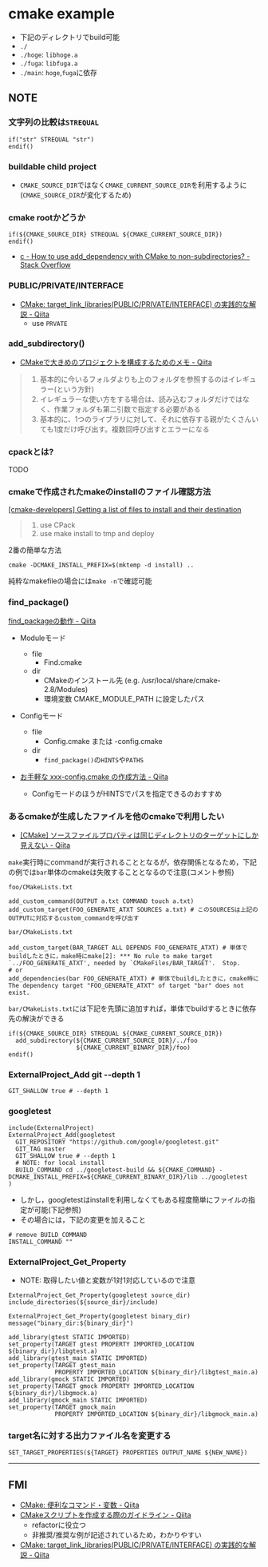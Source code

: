 # cmake example

* 下記のディレクトリでbuild可能
* `./`
* `./hoge`: `libhoge.a`
* `./fuga`: `libfuga.a`
* `./main`: `hoge`,`fuga`に依存

## NOTE
### 文字列の比較は`STREQUAL`
```
if("str" STREQUAL "str")
endif()
```

### buildable child project
* `CMAKE_SOURCE_DIR`ではなく`CMAKE_CURRENT_SOURCE_DIR`を利用するように(`CMAKE_SOURCE_DIR`が変化するため)

### cmake rootかどうか
```
if(${CMAKE_SOURCE_DIR} STREQUAL ${CMAKE_CURRENT_SOURCE_DIR})
endif()
```

* [c \- How to use add\_dependency with CMake to non\-subdirectories? \- Stack Overflow]( https://stackoverflow.com/questions/44538006/how-to-use-add-dependency-with-cmake-to-non-subdirectories )

### PUBLIC/PRIVATE/INTERFACE
* [CMake: target\_link\_libraries\(PUBLIC/PRIVATE/INTERFACE\) の実践的な解説 \- Qiita]( https://qiita.com/chapuni/items/7ddffb46fa327c5bef43 )
  * use `PRVATE`

### add_subdirectory()
* [CMakeで大きめのプロジェクトを構成するためのメモ \- Qiita]( https://qiita.com/shibukawa/items/af7ff2e1178fbb3ab6de )

> 1. 基本的に今いるフォルダよりも上のフォルダを参照するのはイレギュラー(という方針)
> 2. イレギュラーな使い方をする場合は、読み込むフォルダだけではなく、作業フォルダも第二引数で指定する必要がある
> 3. 基本的に、1つのライブラリに対して、それに依存する親がたくさんいても1度だけ呼び出す。複数回呼び出すとエラーになる

### cpackとは?
TODO

### cmakeで作成されたmakeのinstallのファイル確認方法

[\[cmake\-developers\] Getting a list of files to install and their destination]( https://cmake.org/pipermail/cmake-developers/2013-September/019868.html )

> 1) use CPack
> 2) use make install to tmp and deploy

2番の簡単な方法
```
cmake -DCMAKE_INSTALL_PREFIX=$(mktemp -d install) ..
```

純粋なmakefileの場合には`make -n`で確認可能

### find_package()

[find\_packageの動作 \- Qiita]( https://qiita.com/osamu0329/items/bd3d1e50edf37c277fa9 )

* Moduleモード
  * file
    * Find<package>.cmake
  * dir
    * CMakeのインストール先 (e.g. /usr/local/share/cmake-2.8/Modules)
    * 環境変数 CMAKE_MODULE_PATH に設定したパス

* Configモード
  * file
    * <package>Config.cmake または <lower-case-package>-config.cmake
  * dir
    * `find_package()`の`HINTS`や`PATHS`

* [お手軽な xxx\-config\.cmake の作成方法 \- Qiita]( https://qiita.com/osamu0329/items/134de918c0ffa7f0557b )
  * ConfigモードのほうがHINTSでパスを指定できるのおすすめ

### あるcmakeが生成したファイルを他のcmakeで利用したい
* [\[CMake\] ソースファイルプロパティは同じディレクトリのターゲットにしか見えない \- Qiita]( https://qiita.com/kktk-KO/items/201cfd0ee744059f39ed )

`make`実行時にcommandが実行されることとなるが，依存関係となるため，下記の例では`bar`単体のcmakeは失敗することとなるので注意(コメント参照)

`foo/CMakeLists.txt`
```
add_custom_command(OUTPUT a.txt COMMAND touch a.txt)
add_custom_target(FOO_GENERATE_ATXT SOURCES a.txt) # このSOURCESは上記のOUTPUTに対応するcustom_commandを呼び出す
```

`bar/CMakeLists.txt`
```
add_custom_target(BAR_TARGET ALL DEPENDS FOO_GENERATE_ATXT) # 単体でbuildしたときに，make時にmake[2]: *** No rule to make target `../FOO_GENERATE_ATXT', needed by `CMakeFiles/BAR_TARGET'.  Stop.
# or
add_dependencies(bar FOO_GENERATE_ATXT) # 単体でbuildしたときに，cmake時にThe dependency target "FOO_GENERATE_ATXT" of target "bar" does not exist.
```

`bar/CMakeLists.txt`には下記を先頭に追加すれば，単体でbuildするときに依存先の解決ができる
```
if(${CMAKE_SOURCE_DIR} STREQUAL ${CMAKE_CURRENT_SOURCE_DIR})
  add_subdirectory(${CMAKE_CURRENT_SOURCE_DIR}/../foo
                   ${CMAKE_CURRENT_BINARY_DIR}/foo)
endif()
```

### ExternalProject_Add git --depth 1
```
GIT_SHALLOW true # --depth 1
```

### googletest
```
include(ExternalProject)
ExternalProject_Add(googletest
  GIT_REPOSITORY "https://github.com/google/googletest.git"
  GIT_TAG master
  GIT_SHALLOW true # --depth 1
  # NOTE: for local install
  BUILD_COMMAND cd ../googletest-build && ${CMAKE_COMMAND} -DCMAKE_INSTALL_PREFIX=${CMAKE_CURRENT_BINARY_DIR}/lib ../googletest
)
```

* しかし，googletestはinstallを利用しなくてもある程度簡単にファイルの指定が可能(下記参照)
* その場合には，下記の変更を加えること
```
# remove BUILD_COMMAND
INSTALL_COMMAND ""
```

### ExternalProject_Get_Property
* NOTE: 取得したい値と変数が1対1対応しているので注意
```
ExternalProject_Get_Property(googletest source_dir)
include_directories(${source_dir}/include)
```

```
ExternalProject_Get_Property(googletest binary_dir)
message("binary_dir:${binary_dir}")

add_library(gtest STATIC IMPORTED)
set_property(TARGET gtest PROPERTY IMPORTED_LOCATION ${binary_dir}/libgtest.a)
add_library(gtest_main STATIC IMPORTED)
set_property(TARGET gtest_main
             PROPERTY IMPORTED_LOCATION ${binary_dir}/libgtest_main.a)
add_library(gmock STATIC IMPORTED)
set_property(TARGET gmock PROPERTY IMPORTED_LOCATION ${binary_dir}/libgmock.a)
add_library(gmock_main STATIC IMPORTED)
set_property(TARGET gmock_main
             PROPERTY IMPORTED_LOCATION ${binary_dir}/libgmock_main.a)
```

### target名に対する出力ファイル名を変更する
```
SET_TARGET_PROPERTIES(${TARGET} PROPERTIES OUTPUT_NAME ${NEW_NAME})
```

----

## FMI
* [CMake: 便利なコマンド・変数 \- Qiita]( https://qiita.com/mrk_21/items/5e7ca775b463a4141a58 )
* [CMakeスクリプトを作成する際のガイドライン \- Qiita]( https://qiita.com/shohirose/items/5b406f060cd5557814e9 )
  * refactorに役立つ
  * 非推奨/推奨な例が記述されているため，わかりやすい
* [CMake: target\_link\_libraries\(PUBLIC/PRIVATE/INTERFACE\) の実践的な解説 \- Qiita]( https://qiita.com/chapuni/items/7ddffb46fa327c5bef43 )
